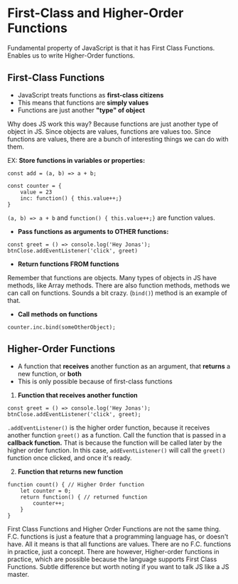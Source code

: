 # First-Class and Higher-Order Functions

Fundamental property of JavaScript is that it has First Class Functions. Enables us to write Higher-Order functions.

## First-Class Functions

- JavaScript treats functions as **first-class citizens**
- This means that functions are **simply values**
- Functions are just another **"type" of object**

Why does JS work this way? Because functions are just another type of object in JS. Since objects are values, functions are values too. Since functions are values, there are a bunch of interesting things we can do with them.

EX:
**Store functions in variables or properties:**

```
const add = (a, b) => a + b;

const counter = {
    value = 23
    inc: function() { this.value++;}
}
```

`(a, b) => a + b` and `function() { this.value++;}` are function values.

- **Pass functions as arguments to OTHER functions:**

```
const greet = () => console.log('Hey Jonas');
btnClose.addEventListener('click', greet)
```

- **Return functions FROM functions**

Remember that functions are objects. Many types of objects in JS have methods, like Array methods. There are also function methods, methods we can call on functions. Sounds a bit crazy. (`bind()`) method is an example of that.

- **Call methods on functions**

```
counter.inc.bind(someOtherObject);
```

## Higher-Order Functions

- A function that **receives** another function as an argument, that **returns** a new function, or **both**
- This is only possible because of first-class functions

1. **Function that receives another function**

```
const greet = () => console.log('Hey Jonas');
btnClose.addEventListener('click', greet);
```

`.addEventListener()` is the higher order function, because it receives another function `greet()` as a function. Call the function that is passed in a **callback function.** That is because the function will be called later by the higher order function. In this case, `addEventListener()` will call the `greet()` function once clicked, and once it's ready.

2. **Function that returns new function**

```
function count() { // Higher Order function
    let counter = 0;
    return function() { // returned function
        counter++;
    }
}
```

First Class Functions and Higher Order Functions are not the same thing.
F.C. functions is just a feature that a programming language has, or doesn't have. All it means is that all functions are values. There are no F.C. functions in practice, just a concept. There are however, Higher-order functions in practice, which are possible because the language supports First Class Functions. Subtle difference but worth noting if you want to talk JS like a JS master.

